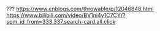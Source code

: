 
???
https://www.cnblogs.com/throwable/p/12046848.html
https://www.bilibili.com/video/BV1ni4y1C7CY/?spm_id_from=333.337.search-card.all.click